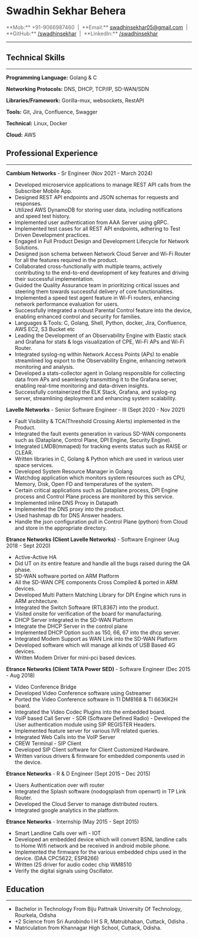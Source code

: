 
# Swadhin Sekhar Behera

<link rel="stylesheet" href="css/style.css">

<span style="color: #666666;" class="contact-info">
      **Mob:** +91-9066987460 &nbsp;|&nbsp;
      **Email:** <a href="mailto:swadhinsekhar05@gmail.com" target="_blank">swadhinsekhar05@gmail.com</a> &nbsp;|&nbsp;
      **GitHub:** <a href="https://github.com/swadhinsekhar" target="_blank">/swadhinsekhar</a> &nbsp;|&nbsp;
      **LinkedIn:** <a href="https://www.linkedin.com/in/swadhinsekhar/" target="_blank">/swadhinsekhar</a>
</span>

<hr class="linebreakTop">

## Technical Skills
<hr class="linebreak">

**Programming Language:**  Golang & C

**Networking Protocols:** DNS, DHCP, TCP/IP, SD-WAN/SDN

**Libraries/Framework:**  Gorilla-mux, websockets, RestAPI

**Tools:**  Git, Jira, Confluence,  Swagger

**Technical:**  Linux, Docker

**Cloud:** AWS

## Professional Experience

<hr class="linebreak">

**Cambium Networks** - Sr Engineer (Nov 2021 - March 2024)

- Developed microservice applications to manage REST API calls from the Subscriber Mobile App.
- Designed REST API endpoints and JSON schemas for requests and responses.
- Utilized AWS DynamoDB for storing user data, including notifications and speed test history.
- Implemented user authentication from AAA Server using gRPC.
- Implemented test cases for all REST API endpoints, adhering to Test Driven Development practices.
- Engaged in Full Product Design and Development Lifecycle for Network Solutions.
- Designed json schema between Network Cloud Server and Wi-Fi Router for all the features required in the product.
- Collaborated cross-functionally with multiple teams, actively contributing to the end-to-end development of key features and driving their successful implementation.
- Guided the Quality Assurance team in prioritizing critical issues and steering them towards successful delivery of core functionalities.
- Implemented a speed test agent feature in Wi-Fi routers, enhancing network performance evaluation for users.
- Successfully integrated a robust Parental Control feature into the device, enabling enhanced control and security for families.
- Languages & Tools: C, Golang, Shell, Python, docker, Jira, Confluence, AWS EC2, S3 Bucket etc
- Leading the Development of an Observability Engine with Elastic stack and Grafana for stats & logs visualization of CPE, Wi-Fi APs and Wi-Fi Router.
- Integrated syslog-ng within Network Access Points (APs) to enable streamlined log export to the Observability Engine, enhancing network monitoring and analysis.
- Developed a stats-collector agent in Golang responsible for collecting data from APs and seamlessly transmitting it to the Grafana server, enabling real-time monitoring and data-driven insights.
- Successfully containerized the ELK Stack, Grafana, and syslog-ng server, streamlining deployment and enhancing system scalability.

**Lavelle Networks** - Senior Software Engineer - III (Sept 2020 - Nov 2021)

- Fault Visibility & TCA(Threshold Crossing Alerts) implemented in the Product.
- Integrated the fault events generation in various SD-WAN components such as (Dataplane, Control Plane, DPI Engine, Security Engine).
- Integrated LMDB(mmaped) for tracking events status such as RAISE or CLEAR.
- Written libraries in C, Golang & Python which are used in various user space services.
- Developed System Resource Manager in Golang
- Watchdog application which monitors system resources such as CPU, Memory, Disk, Open FD and temperatures of the system.
- Certain critical applications such as Dataplane process, DPI Engine process and Control Plane process are monitored by this service. 
- Implemented inline DNS Proxy in Datapath 
- Implemented the DNS proxy into the product.
- Used hashmap db for DNS Answer headers.
- Handle the json configuration pull in Control Plane (python) from Cloud and store in the appropriate directory. 

**Etrance Networks (Client Lavelle Networks)** - Software Engineer (Aug 2018 - Sept 2020)

- Active-Active HA
- Did UT on its entire feature and handle all the bugs raised during the QA phase.
- SD-WAN software ported on ARM Platform
- All the SD-WAN CPE components Cross Compiled & ported in ARM devices.
- Developed Multi Pattern Matching Library for DPI Engine which runs in ARM architecture.
- Integrated the Switch Software (RTL8367) into the product.
- Visited onsite for verification of the board for manufacturing.
- DHCP Server integrated in the SD-WAN Platform
- Integrate the DHCP Server in the control plane
- Implemented DHCP Option such as 150, 66, 67 into the dhcp server.
- Integrated Modem Support as WAN Link into the SD-WAN Platform
- Developed software which will manage all kinds of USB Based 4G devices. 
- Written Modem Driver for mini-pci based devices.

**Etrance Networks (Client TATA Power SED)** - Software Engineer (Dec 2015 - Aug 2018)

- Video Conference Bridge
- Developed Video Conference software using Gstreamer
- Ported the Video Conference software in TI DM8168 & TI 6636K2H board.
- Integrated the Video Codec Plugins into the embedded board.
- VoIP based Call Server - SDR (Software Defined Radio)                                                                                                         - Developed the User authentication module using SIP REGISTER Headers.
- Implemented feature server for various IVR related queries.
- Integrated Web Calls into the VoIP Server
- CREW Terminal - SIP Client
- Developed SIP Client software for Client Customized Hardware.
- Written various drivers & firmware for embedded components used in the device. 

**Etrance Networks** - R & D Engineer (Sept 2015 – Dec 2015)

- Users Authentication over wifi router
- Integrated the Splash software (nodogsplash from openwrt) in TP Link Router.
- Developed the Cloud Server to manage distributed routers.
- Integrated google analytics in the platform.

**Etrance Networks** - Internship (May 2015 - Sept 2015)

- Smart Landline Calls over wifi - IOT
- Developed an embedded device which will convert BSNL landline calls to Home Wifi network and be received in android mobile phone.
- Implemented the firmware for the various embedded chips used in the device. (DAA CPC5622, ESP8266)
- Written I2S driver for audio codec chip WM8510
- Verify the digital signals using Oscillator. 

## Education
<hr class="linebreak">

- Bachelor in Technology From Biju Pattnaik University Of Technology, Rourkela, Odisha
- +2 Science from Sri Aurobindo I H S R, Matrubhaban, Cuttack, Odisha .
- Matriculation from Khannagar High School, Cuttack, Odisha.
